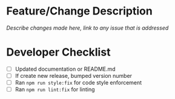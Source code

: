 # Feature/Change Description

_Describe changes made here, link to any issue that is addressed_

# Developer Checklist

- [ ] Updated documentation or README.md
- [ ] If create new release, bumped version number
- [ ] Ran `npm run style:fix` for code style enforcement
- [ ] Ran `npm run lint:fix` for linting

